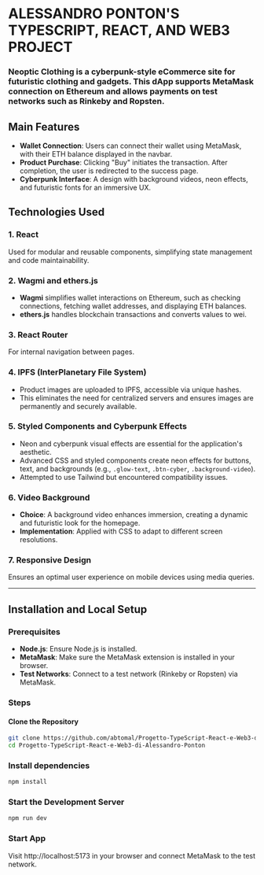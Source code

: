 # ALESSANDRO PONTON'S TYPESCRIPT, REACT, AND WEB3 PROJECT

### Neoptic Clothing is a cyberpunk-style eCommerce site for futuristic clothing and gadgets. This dApp supports MetaMask connection on Ethereum and allows payments on test networks such as Rinkeby and Ropsten.

## Main Features
- **Wallet Connection**: Users can connect their wallet using MetaMask, with their ETH balance displayed in the navbar.
- **Product Purchase**: Clicking "Buy" initiates the transaction. After completion, the user is redirected to the success page.
- **Cyberpunk Interface**: A design with background videos, neon effects, and futuristic fonts for an immersive UX.

## Technologies Used
### 1. React
Used for modular and reusable components, simplifying state management and code maintainability.

### 2. Wagmi and ethers.js
- **Wagmi** simplifies wallet interactions on Ethereum, such as checking connections, fetching wallet addresses, and displaying ETH balances.
- **ethers.js** handles blockchain transactions and converts values to wei.

### 3. React Router
For internal navigation between pages.

### 4. IPFS (InterPlanetary File System)
- Product images are uploaded to IPFS, accessible via unique hashes.
- This eliminates the need for centralized servers and ensures images are permanently and securely available.

### 5. Styled Components and Cyberpunk Effects
- Neon and cyberpunk visual effects are essential for the application's aesthetic.
- Advanced CSS and styled components create neon effects for buttons, text, and backgrounds (e.g., `.glow-text`, `.btn-cyber`, `.background-video`).
- Attempted to use Tailwind but encountered compatibility issues.

### 6. Video Background
- **Choice**: A background video enhances immersion, creating a dynamic and futuristic look for the homepage.
- **Implementation**: Applied with CSS to adapt to different screen resolutions.

### 7. Responsive Design
Ensures an optimal user experience on mobile devices using media queries.

---

## Installation and Local Setup
### Prerequisites
- **Node.js**: Ensure Node.js is installed.
- **MetaMask**: Make sure the MetaMask extension is installed in your browser.
- **Test Networks**: Connect to a test network (Rinkeby or Ropsten) via MetaMask.

### Steps
#### Clone the Repository

```bash
git clone https://github.com/abtomal/Progetto-TypeScript-React-e-Web3-di-Alessandro-Ponton.git
cd Progetto-TypeScript-React-e-Web3-di-Alessandro-Ponton
```

### Install dependencies
``` bash
npm install
```

### Start the Development Server

``` bash
npm run dev
```

### Start App

Visit http://localhost:5173 in your browser and connect MetaMask to the test network.
